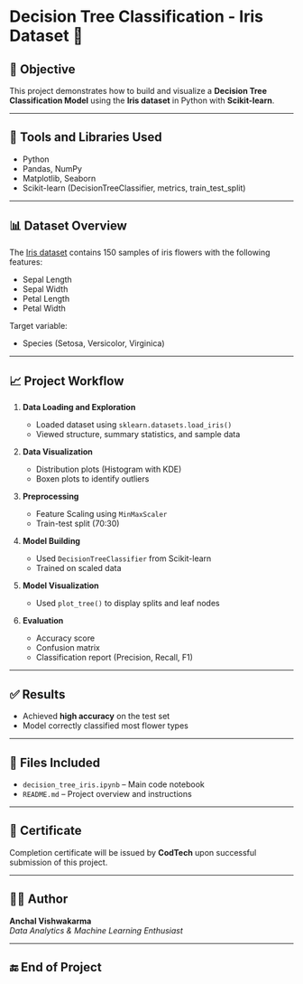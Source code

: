 # Decision Tree Classification - Iris Dataset 🌸

## 📌 Objective
This project demonstrates how to build and visualize a **Decision Tree Classification Model** using the **Iris dataset** in Python with **Scikit-learn**.

---

## 🔧 Tools and Libraries Used

- Python
- Pandas, NumPy
- Matplotlib, Seaborn
- Scikit-learn (DecisionTreeClassifier, metrics, train_test_split)

---

## 📊 Dataset Overview

The [Iris dataset](https://scikit-learn.org/stable/auto_examples/datasets/plot_iris_dataset.html) contains 150 samples of iris flowers with the following features:

- Sepal Length
- Sepal Width
- Petal Length
- Petal Width

Target variable:
- Species (Setosa, Versicolor, Virginica)

---

## 📈 Project Workflow

1. **Data Loading and Exploration**
   - Loaded dataset using `sklearn.datasets.load_iris()`
   - Viewed structure, summary statistics, and sample data

2. **Data Visualization**
   - Distribution plots (Histogram with KDE)
   - Boxen plots to identify outliers

3. **Preprocessing**
   - Feature Scaling using `MinMaxScaler`
   - Train-test split (70:30)

4. **Model Building**
   - Used `DecisionTreeClassifier` from Scikit-learn
   - Trained on scaled data

5. **Model Visualization**
   - Used `plot_tree()` to display splits and leaf nodes

6. **Evaluation**
   - Accuracy score
   - Confusion matrix
   - Classification report (Precision, Recall, F1)

---

## ✅ Results

- Achieved **high accuracy** on the test set
- Model correctly classified most flower types

---

## 📁 Files Included

- `decision_tree_iris.ipynb` – Main code notebook
- `README.md` – Project overview and instructions

---

## 📜 Certificate

Completion certificate will be issued by **CodTech** upon successful submission of this project.

---

## 👩‍💻 Author

**Anchal Vishwakarma**  
*Data Analytics & Machine Learning Enthusiast*

---

## 🔚 End of Project
